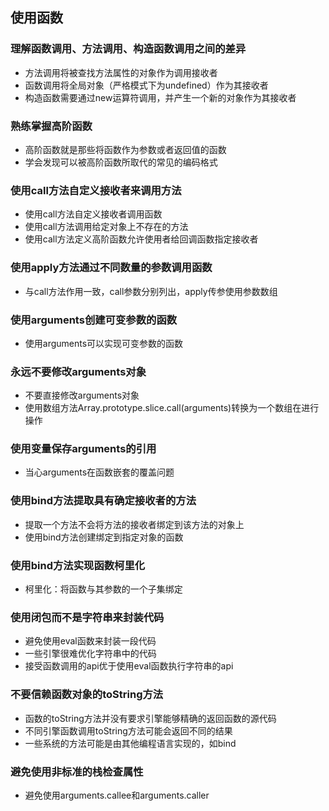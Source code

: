 ## 使用函数

### 理解函数调用、方法调用、构造函数调用之间的差异

- 方法调用将被查找方法属性的对象作为调用接收者
- 函数调用将全局对象（严格模式下为undefined）作为其接收者
- 构造函数需要通过new运算符调用，并产生一个新的对象作为其接收者

### 熟练掌握高阶函数

- 高阶函数就是那些将函数作为参数或者返回值的函数
- 学会发现可以被高阶函数所取代的常见的编码格式

### 使用call方法自定义接收者来调用方法

- 使用call方法自定义接收者调用函数
- 使用call方法调用给定对象上不存在的方法
- 使用call方法定义高阶函数允许使用者给回调函数指定接收者

### 使用apply方法通过不同数量的参数调用函数

- 与call方法作用一致，call参数分别列出，apply传参使用参数数组

### 使用arguments创建可变参数的函数

- 使用arguments可以实现可变参数的函数

### 永远不要修改arguments对象

- 不要直接修改arguments对象
- 使用数组方法Array.prototype.slice.call(arguments)转换为一个数组在进行操作

### 使用变量保存arguments的引用

- 当心arguments在函数嵌套的覆盖问题

### 使用bind方法提取具有确定接收者的方法

- 提取一个方法不会将方法的接收者绑定到该方法的对象上
- 使用bind方法创建绑定到指定对象的函数

### 使用bind方法实现函数柯里化

- 柯里化：将函数与其参数的一个子集绑定

### 使用闭包而不是字符串来封装代码

- 避免使用eval函数来封装一段代码
- 一些引擎很难优化字符串中的代码
- 接受函数调用的api优于使用eval函数执行字符串的api

### 不要信赖函数对象的toString方法

- 函数的toString方法并没有要求引擎能够精确的返回函数的源代码
- 不同引擎函数调用toString方法可能会返回不同的结果
- 一些系统的方法可能是由其他编程语言实现的，如bind

### 避免使用非标准的栈检查属性

- 避免使用arguments.callee和arguments.caller